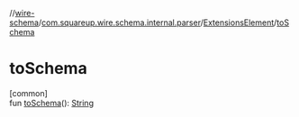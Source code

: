//[wire-schema](../../../index.md)/[com.squareup.wire.schema.internal.parser](../index.md)/[ExtensionsElement](index.md)/[toSchema](to-schema.md)

# toSchema

[common]\
fun [toSchema](to-schema.md)(): [String](https://kotlinlang.org/api/latest/jvm/stdlib/kotlin/-string/index.html)
